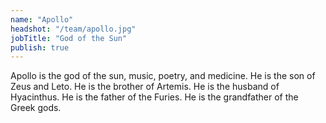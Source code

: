 ```yaml
---
name: "Apollo"
headshot: "/team/apollo.jpg"
jobTitle: "God of the Sun"
publish: true
---
```


Apollo is the god of the sun, music, poetry, and medicine. He is the son of Zeus and Leto. He is the brother of Artemis. He is the husband of Hyacinthus. He is the father of the Furies. He is the grandfather of the Greek gods.
